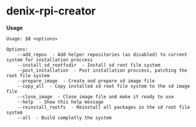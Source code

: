 denix-rpi-creator
=================

**Usage**

`Usage: $0 <options>`

    Options:
    	--add_repos  - Add helper repositories (as disabled) to current system for installation proccess
    	--install_sd_rootfsdir  - Install sd root file system
    	--post_installation  - Post installation proccess, patching the root file system
    	--prepare_image  - Create and prepare sd image file
    	--copy_all  - Copy installed sd root file system to the sd image file
    	--close_image  - Close image file and make it ready to use
    	--help  - Show this help message
    	--reinstall_rootfs  - Reinstall all packages in the sd root file system
    	--all  - Build completly the system

